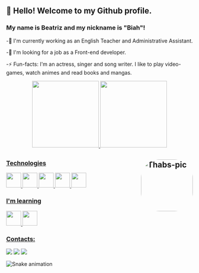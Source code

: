 ## 👋 Hello! Welcome to my Github profile.
### My name is Beatriz and my nickname is "Biah"!

<p>-🔭 I'm currently working as an English Teacher and Administrative Assistant.</p>
<p>-👯 I'm looking for a job as a Front-end developer.</p>
<p>-⚡ Fun-facts: I'm an actress, singer and song writer. I like to play video-games, watch animes and read books and mangas.</p>

<div style="display: flex; justify-content: space-evenly; flex-wrap: nowrap">
<a href="https://github.com/BiahLages">
<img height="180em" src="https://github-readme-stats.vercel.app/api?username=BiahLages&hide=stars&count_private=true&show_icons=true&theme=radical&hide_rank=true&cache_seconds=2000&include_all_commits=true"/>
<img height="180em" src="https://github-readme-stats.vercel.app/api/top-langs/?username=BiahLages&layout=compact&theme=dracula&cache_seconds=2000&langs_count=6"/>
</div>

## <img align="right" alt="Thabs-pic" height="140" style="border-radius:50px;" src="https://cdn.discordapp.com/attachments/899333902588579851/996476927265222837/picasion.com_30ec33f491f69c8dc49d305d01cfef04.gif?width=468&height=468">

### Technologies

<div>          
<img src="https://cdn.jsdelivr.net/gh/devicons/devicon/icons/javascript/javascript-plain.svg" width="40" height="40"/>
<img src="https://cdn.jsdelivr.net/gh/devicons/devicon/icons/html5/html5-plain-wordmark.svg" width="40" height="40"/>
<img src="https://cdn.jsdelivr.net/gh/devicons/devicon/icons/css3/css3-plain-wordmark.svg" width="40" height="40"/>
<img src="https://cdn.jsdelivr.net/gh/devicons/devicon/icons/nodejs/nodejs-plain.svg" width="40" height="40"/>
<img src="https://cdn.jsdelivr.net/gh/devicons/devicon/icons/react/react-original-wordmark.svg" width="40" height="40"/>
</div>


### I'm learning

<div>

<img src="https://cdn.jsdelivr.net/gh/devicons/devicon/icons/typescript/typescript-plain.svg" width="40" height="40"/>
<img src="https://cdn.jsdelivr.net/gh/devicons/devicon/icons/git/git-original.svg" width="40" height="40"/>
</div>          
          
 
### Contacts:

<div>
<a href="https://instagram.com/biahlages/" target="_blank"><img src="https://img.shields.io/badge/-Instagram-%23E4405F?style=for-the-badge&logo=instagram&logoColor=white" target="_blank"></a>
<a href = "mailto:biahlages@gmail.com"><img src="https://img.shields.io/badge/Gmail-D14836?style=for-the-badge&logo=gmail&logoColor=white" target="_blank"></a>
<a href="https://www.linkedin.com/in/beatriz-lages/" target="_blank"><img src="https://img.shields.io/badge/-LinkedIn-%230077B5?style=for-the-badge&logo=linkedin&logoColor=white" target="_blank"></a>   
</div>

![Snake animation](https://github.com/BiahLages/BiahLages/blob/output/github-contribution-grid-snake.svg)
